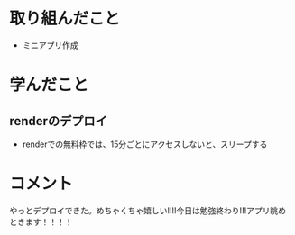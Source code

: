 # 取り組んだこと
- ミニアプリ作成

# 学んだこと
## renderのデプロイ
- renderでの無料枠では、15分ごとにアクセスしないと、スリープする


# コメント
やっとデプロイできた。めちゃくちゃ嬉しい!!!!今日は勉強終わり!!!アプリ眺めときます！！！！
